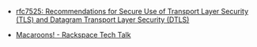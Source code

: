 
- [rfc7525: Recommendations for Secure Use of Transport Layer Security (TLS) and Datagram Transport Layer Security (DTLS)](https://tools.ietf.org/html/rfc7525)

- [Macaroons! - Rackspace Tech Talk](https://www.youtube.com/watch?v=s-97hsRQlEM)
